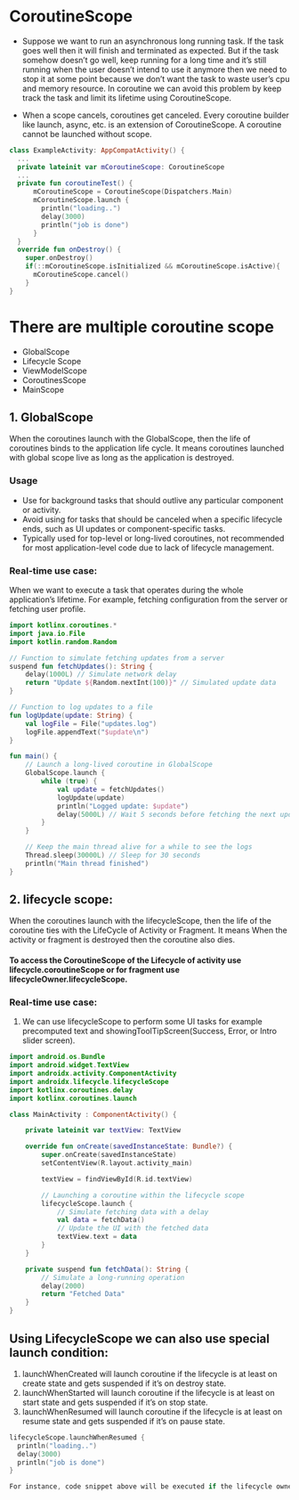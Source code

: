 # CoroutineScope
- Suppose we want to run an asynchronous long running task. If the task goes well then it will finish and terminated as expected. But if the task somehow doesn’t go well, keep running for a long time and it’s still running when the user doesn’t intend to use it anymore then we need to stop it at some point because we don’t want the task to waste user’s cpu and memory resource. 
In coroutine we can avoid this problem by keep track the task and limit its lifetime using CoroutineScope.

- When a scope cancels, coroutines get canceled. Every coroutine builder like launch, async, etc. is an extension of CoroutineScope. A coroutine cannot be launched without scope.

```kotlin
class ExampleActivity: AppCompatActivity() {
  ...
  private lateinit var mCoroutineScope: CoroutineScope
  ...
  private fun coroutineTest() {
      mCoroutineScope = CoroutineScope(Dispatchers.Main)
      mCoroutineScope.launch {
        println("loading..")
        delay(3000)
        println("job is done")
      }
  }
  override fun onDestroy() {
    super.onDestroy()
    if(::mCoroutineScope.isInitialized && mCoroutineScope.isActive){                    
      mCoroutineScope.cancel() 
    }
}
```
# There are multiple coroutine scope
- GlobalScope
- Lifecycle Scope
- ViewModelScope
- CoroutinesScope
- MainScope

## 1. GlobalScope

When the coroutines launch with the GlobalScope, then the life of coroutines binds to the application life cycle. It means coroutines launched with global scope live as long as the application is destroyed.
### Usage
 - Use for background tasks that should outlive any particular component or activity.
- Avoid using for tasks that should be canceled when a specific lifecycle ends, such as UI updates or component-specific tasks.
- Typically used for top-level or long-lived coroutines, not recommended for most application-level code due to lack of lifecycle management.

### Real-time use case:

When we want to execute a task that operates during the whole application’s lifetime. For example, fetching configuration from the server or fetching user profile.
```kotlin
import kotlinx.coroutines.*
import java.io.File
import kotlin.random.Random

// Function to simulate fetching updates from a server
suspend fun fetchUpdates(): String {
    delay(1000L) // Simulate network delay
    return "Update ${Random.nextInt(100)}" // Simulated update data
}

// Function to log updates to a file
fun logUpdate(update: String) {
    val logFile = File("updates.log")
    logFile.appendText("$update\n")
}

fun main() {
    // Launch a long-lived coroutine in GlobalScope
    GlobalScope.launch {
        while (true) {
            val update = fetchUpdates()
            logUpdate(update)
            println("Logged update: $update")
            delay(5000L) // Wait 5 seconds before fetching the next update
        }
    }

    // Keep the main thread alive for a while to see the logs
    Thread.sleep(30000L) // Sleep for 30 seconds
    println("Main thread finished")
}
```
## 2. lifecycle scope:

When the coroutines launch with the lifecycleScope, then the life of the coroutine ties with the LifeCycle of Activity or Fragment. It means When the activity or fragment is destroyed then the coroutine also dies.

#### To access the CoroutineScope of the Lifecycle of activity use lifecycle.coroutineScope or for fragment use lifecycleOwner.lifecycleScope.

### Real-time use case:

1. We can use lifecycleScope to perform some UI tasks for example precomputed text and showingToolTipScreen(Success, Error, or Intro slider screen).
```kotlin
import android.os.Bundle
import android.widget.TextView
import androidx.activity.ComponentActivity
import androidx.lifecycle.lifecycleScope
import kotlinx.coroutines.delay
import kotlinx.coroutines.launch

class MainActivity : ComponentActivity() {

    private lateinit var textView: TextView

    override fun onCreate(savedInstanceState: Bundle?) {
        super.onCreate(savedInstanceState)
        setContentView(R.layout.activity_main)

        textView = findViewById(R.id.textView)

        // Launching a coroutine within the lifecycle scope
        lifecycleScope.launch {
            // Simulate fetching data with a delay
            val data = fetchData()
            // Update the UI with the fetched data
            textView.text = data
        }
    }

    private suspend fun fetchData(): String {
        // Simulate a long-running operation
        delay(2000)
        return "Fetched Data"
    }
}

```
## Using LifecycleScope we can also use special launch condition:
1. launchWhenCreated will launch coroutine if the lifecycle is at least on create state and gets suspended if it’s on destroy state.
2. launchWhenStarted will launch coroutine if the lifecycle is at least on start state and gets suspended if it’s on stop state.
3. launchWhenResumed will launch coroutine if the lifecycle is at least on resume state and gets suspended if it’s on pause state.
```kotlin
lifecycleScope.launchWhenResumed {
  println("loading..")
  delay(3000)
  println("job is done")
}

For instance, code snippet above will be executed if the lifecycle owner (Activity/Fragment) is at least onResumed. If the lifecycle owner is still onCreated or onStarted the coroutine will not be executed. By default LifecycleScope will have Dispatchers.Main as default CoroutineContext.
```




















